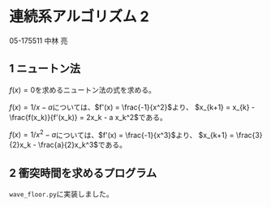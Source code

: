 # 連続系アルゴリズム 2
05-175511 中林 亮

## 1 ニュートン法
$f(x)=0$を求めるニュートン法の式を求める。

$f(x) = 1/x -a$については、$f'(x) = \frac{-1}{x^2}$より、
$x_{k+1} = x_{k} - \frac{f(x_k)}{f'(x_k)} = 2x_k - a x_k^2$である。

$f(x) = 1/x^2 -a$については、$f'(x) = \frac{-1}{x^3}$より、
$x_{k+1} = \frac{3}{2}x_k - \frac{a}{2}x_k^3$である。

## 2 衝突時間を求めるプログラム
`wave_floor.py`に実装しました。
